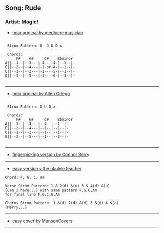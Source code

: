 
## Song: Rude
### Artist: Magic!


* [near original by mediocre musician](https://www.youtube.com/watch?v=ggXXZBstBrc)

```

 Strum Pattern: D  D U D x

 Chords:
     F#    G#     C#    Bbminor
A||--1--|--3---|-4----4-|--1--|-
E||--2--|--4---|-1-or-4-|--1--|-
C||--1--|--3---|-1----5-|--1--|-
G||--3--|--5---|-1----6-|--3--|-


```

---

* [near original by Allen Ortega](https://www.youtube.com/watch?v=PK7hczvgN8I)

```

 Strum Pattern: D U D x

 Chords:
     F#    G#     C#    Bbminor
A||--1--|--3---|--4--|--1--|-
E||--2--|--4---|--1--|--1--|-
C||--1--|--3---|--1--|--1--|-
G||--3--|--5---|--1--|--3--|-


```

---

* [fingerpicking version by Connor Berry](https://www.youtube.com/watch?v=TsajK6NZgbE)

---

* [easy version y the ukulele teacher](https://www.youtube.com/watch?v=ipVNz5SFC_s)

```
Chord: F, G, C, Am

Verse Strum Pattern: 1 & 2(d) &(u) 3 & 4(d) &(u)
{Can I have...} with same pattern F,G,C,Am
for final line F,G,C,G,Am

Chorus Strum Pattern: 1 &(d) 2(d) &(d) 3 &(d) 4 &(d)
{Marry...}

```

---

* [easy cover by MunsonCovers](https://www.youtube.com/watch?v=g5cp40IwDdk)

---
